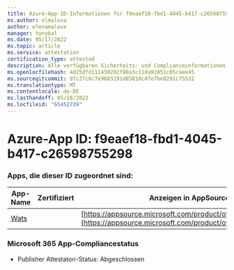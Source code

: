 ```yaml
---
title: Azure-App-ID-Informationen für f9eaef18-fbd1-4045-b417-c26598755298
ms.author: elmalova
author: elenamalova
manager: tonybal
ms.date: 05/17/2022
ms.topic: article
ms.service: attestation
certification_type: attested
description: Alle verfügbaren Sicherheits- und Complianceinformationen für f9eaef18-fbd1-4045-b417-c26598755298.
ms.openlocfilehash: 4d25dfd111459202f88a3c11da92851c05caee45
ms.sourcegitcommit: 9fc27c6c7e9683291d85818c07e7be8291c75532
ms.translationtype: MT
ms.contentlocale: de-DE
ms.lasthandoff: 05/18/2022
ms.locfileid: "65452739"
---
```

# <a name="azure-app-id-f9eaef18-fbd1-4045-b417-c26598755298"></a>Azure-App ID: f9eaef18-fbd1-4045-b417-c26598755298


### <a name="apps-associated-with-this-id"></a>Apps, die dieser ID zugeordnet sind:
| **App-Name** | **Zertifiziert** | **Anzeigen in AppSource** |
|--------------|---------------|-----------------------|
| [Wats](../forward/WA200003597.md) |  | [https://appsource.microsoft.com/product/office/WA200003597](https://appsource.microsoft.com/product/office/WA200003597) |

### <a name="microsoft-365-app-compliance-status"></a>Microsoft 365 App-Compliancestatus
- Publisher Attestaton-Status: Abgeschlossen

